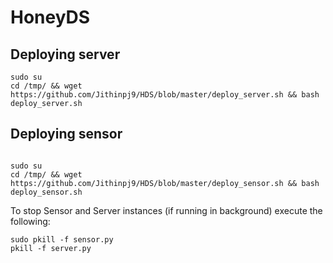 # HoneyDS



## Deploying server

```
sudo su
cd /tmp/ && wget https://github.com/Jithinpj9/HDS/blob/master/deploy_server.sh && bash deploy_server.sh 

```

## Deploying sensor

```

sudo su
cd /tmp/ && wget https://github.com/Jithinpj9/HDS/blob/master/deploy_sensor.sh && bash deploy_sensor.sh

```


To stop Sensor and Server instances (if running in background) execute the following:

```
sudo pkill -f sensor.py
pkill -f server.py

```


